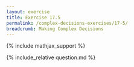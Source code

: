 ```yaml
---
layout: exercise
title: Exercise 17.5
permalink: /complex-decisions-exercises/17-5/
breadcrumb: Making Complex Decisions
---
```


{% include mathjax_support %}

<div><i class="arrow-up loader" data-chapter="complex-decisions-exercises" data-exercise="ex_5" data-rating="0"></i></div>
{% include_relative question.md %}

